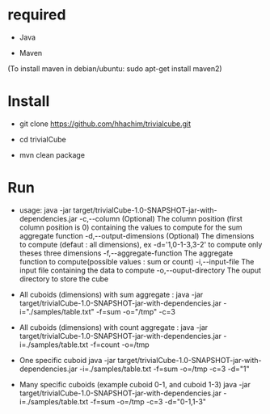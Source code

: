 # required

* Java

* Maven 

(To install maven in debian/ubuntu: sudo apt-get install maven2)

# Install

* git clone https://github.com/hhachim/trivialcube.git 

* cd trivialCube

* mvn clean package

# Run

* usage: java -jar target/trivialCube-1.0-SNAPSHOT-jar-with-dependencies.jar
        -c,--column <arg>               (Optional) The column position (first
                                        column position is 0) containing the
                                        values to compute for the sum aggregate
                                        function
        -d,--output-dimensions <arg>    (Optional) The dimensions to compute
                                        (defaut : all dimensions), ex
                                        -d='1,0-1-3,3-2' to compute only theses
                                        three dimensions
        -f,--aggregate-function <arg>   The aggregate function to
                                        compute(possible values : sum or count)
        -i,--input-file <arg>           The input file containing the data to
                                        compute
        -o,--ouput-directory <arg>      The ouput directory to store the cube

* All cuboids (dimensions) with sum aggregate :
java -jar target/trivialCube-1.0-SNAPSHOT-jar-with-dependencies.jar -i="./samples/table.txt" -f=sum -o="/tmp" -c=3    

* All cuboids (dimensions) with count aggregate :
java -jar target/trivialCube-1.0-SNAPSHOT-jar-with-dependencies.jar -i=./samples/table.txt -f=count -o=/tmp
   
* One specific cuboid
java -jar target/trivialCube-1.0-SNAPSHOT-jar-with-dependencies.jar -i=./samples/table.txt -f=sum -o=/tmp -c=3 -d="1"

* Many specific cuboids (example cuboid 0-1, and cuboid 1-3)
java -jar target/trivialCube-1.0-SNAPSHOT-jar-with-dependencies.jar -i=./samples/table.txt -f=sum -o=/tmp -c=3 -d="0-1,1-3"
